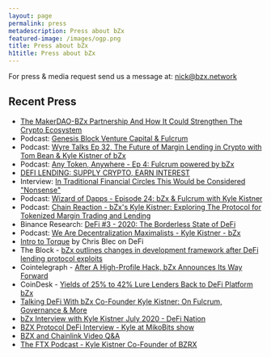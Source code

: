 ```yaml
---
layout: page
permalink: press
metadescription: Press about bZx
featured-image: /images/ogp.png
title: Press about bZx
h1title: Press about bZx
---
```


For press & media request send us a message at: nick@bzx.network

## Recent Press

- [The MakerDAO-BZx Partnership And How It Could Strengthen The Crypto Ecosystem](https://www.investinblockchain.com/makerdao-bzx-partnership/)
- Podcast: [Genesis Block Venture Capital & Fulcrum](https://www.youtube.com/watch?v=-hzNRAD5XMg)
- Podcast: [Wyre Talks Ep 32, The Future of Margin Lending in Crypto with Tom Bean & Kyle Kistner of bZx](https://wyre-talks.simplecast.com/episodes/f4d28cbc)
- Podcast: [Any Token, Anywhere - Ep 4: Fulcrum powered by bZx](https://www.youtube.com/watch?v=znWzR6dR5Hw)
- [DEFI LENDING: SUPPLY CRYPTO, EARN INTEREST](https://nuggetsnews.com.au/defi-lending-supply-crypto-earn-interest/)
- Interview: [In Traditional Financial Circles This Would be Considered "Nonsense"](https://thedefiant.substack.com/p/in-traditional-financial-circles)
- Podcast: [Wizard of Dapps - Episode 24: bZx & Fulcrum with Kyle Kistner](https://anchor.fm/wizardofdapps/episodes/Episode-24-bZx--Fulcrum-with-Kyle-Kristner-e8rage)
- Podcast: [Chain Reaction - bZx's Kyle Kistner: Exploring The Protocol for Tokenized Margin Trading and Lending](https://podcasts.apple.com/us/podcast/bzxs-kyle-kistner-exploring-protocol-for-tokenized/id1438148082?i=1000458022043)
- Binance Research: [DeFi #3 - 2020: The Borderless State of DeFi](https://research.binance.com/analysis/defi-3-2020-borderless-state-of-defi)
- Podcast: [We Are Decentralization Maximalists - Kyle Kistner - bZx](https://www.endofthechain.com/kyle-kistner-bzx/)
- [Intro to Torque](https://www.youtube.com/watch?v=mMSvn2uLc8A&feature=emb_logo) by Chris Blec on DeFi
- The Block - [bZx outlines changes in development framework after DeFi lending protocol exploits](https://www.theblockcrypto.com/post/58280/bzx-outlines-changes-in-development-framework-after-defi-lending-protocol-exploits)
- Cointelegraph - [After A High-Profile Hack, bZx Announces Its Way Forward](https://cointelegraph.com/news/after-a-high-profile-hack-bzx-announces-its-way-forward)
- CoinDesk - [Yields of 25% to 42% Lure Lenders Back to DeFi Platform bZx](https://www.coindesk.com/yields-of-25-to-42-lure-lenders-back-to-defi-platform-bzx)
- [Talking DeFi With bZx Co-Founder Kyle Kistner: On Fulcrum, Governance & More](https://blockonomi.com/talking-defi-bzx-cokyle-kistner/)
- [bZx Interview with Kyle Kistner July 2020 - DeFi Nation](https://www.youtube.com/watch?time_continue=1&v=Uav4d7jVRO8&feature=emb_logo)
- [BZX Protocol DeFi Interview - Kyle at MikoBits show](https://www.youtube.com/watch?v=5NVWpaWVVW8&fbclid=IwAR2dqHhURcKjM4Vl9wleH8hmzjaPtWVB0ufdwFBQ6dyAzJUN9zWG1u9xQGU)
- [BZX and Chainlink Video Q&A](https://youtu.be/wTiOmRp3AFc)
- [The FTX Podcast - Kyle Kistner Co-Founder of BZRX](https://open.spotify.com/episode/6VGfNckPAxqrhnjRZ87k1r?si=0F7Ny_yqQ0SNvwezQbAbxg)
